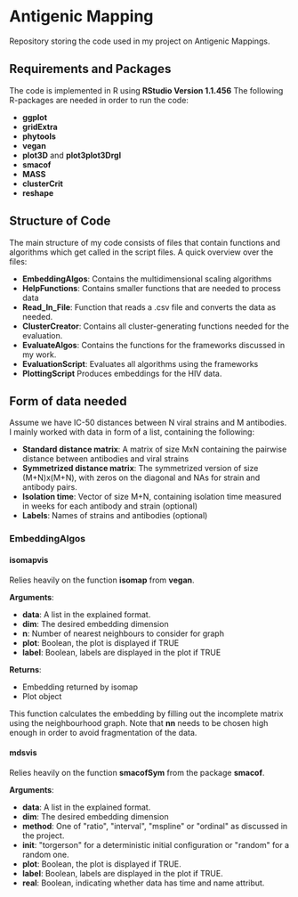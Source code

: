 # Antigenic Mapping

Repository storing the code used in my project on Antigenic Mappings.

## Requirements and Packages
The code is implemented in R using **RStudio Version 1.1.456**
The following R-packages are needed in order to run the code:
* **ggplot**
* **gridExtra**
* **phytools**
* **vegan**
* **plot3D** and **plot3plot3Drgl**
* **smacof**
* **MASS**
* **clusterCrit**
* **reshape**

## Structure of Code

The main structure of my code consists of files that contain functions and algorithms which get called in the script files.
A quick overview over the files:
* **EmbeddingAlgos**: Contains the multidimensional scaling algorithms
* **HelpFunctions**: Contains smaller functions that are needed to process data
* **Read_In_File**: Function that reads a .csv file and converts the data as needed.
* **ClusterCreator**: Contains all cluster-generating functions needed for the evaluation.
* **EvaluateAlgos**: Contains the functions for the frameworks discussed in my work.
* **EvaluationScript**: Evaluates all algorithms using the frameworks
* **PlottingScript** Produces embeddings for the HIV data.

## Form of data needed
Assume we have IC-50 distances between N viral strains and M antibodies.
I mainly worked with data in form of a list, containing the following:
* **Standard distance matrix**: A matrix of size MxN containing the pairwise distance between antibodies and viral strains
* **Symmetrized distance matrix**: The symmetrized version of size (M+N)x(M+N), with zeros on the diagonal and NAs for strain and antibody pairs.
* **Isolation time**: Vector of size M+N, containing isolation time measured in weeks for each antibody and strain (optional)
* **Labels**: Names of strains and antibodies (optional)
### EmbeddingAlgos
#### isomapvis
Relies heavily on the function **isomap** from **vegan**.

**Arguments**:
* **data**: A list in the explained format.
* **dim**: The desired embedding dimension
* **n**: Number of nearest neighbours to consider for graph
* **plot**: Boolean, the plot is displayed if TRUE
* **label**: Boolean, labels are displayed in the plot if TRUE

**Returns**:
* Embedding returned by isomap
* Plot object

This function calculates the embedding by filling out the incomplete matrix using the neighbourhood graph. Note that **nn** needs to be chosen high enough in order to avoid fragmentation of the data.

#### mdsvis
Relies heavily on the function **smacofSym** from the package **smacof**.

**Arguments**:
* **data**: A list in the explained format.
* **dim**: The desired embedding dimension
* **method**: One of "ratio", "interval", "mspline" or "ordinal" as discussed in the project.
* **init**: "torgerson" for a deterministic initial configuration or "random" for a random one.
* **plot**: Boolean, the plot is displayed if TRUE.
* **label**: Boolean, labels are displayed in the plot if TRUE.
* **real**: Boolean, indicating whether data has time and name attribut.
